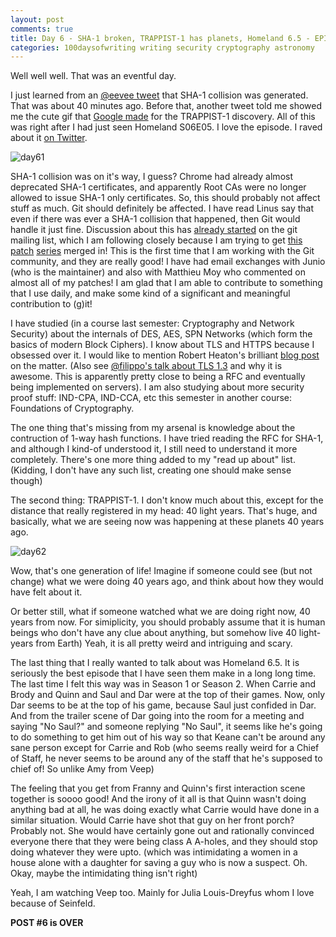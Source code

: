 ```yaml
---
layout: post
comments: true
title: Day 6 - SHA-1 broken, TRAPPIST-1 has planets, Homeland 6.5 - EPIC EPISODE!
categories: 100daysofwriting writing security cryptography astronomy
---
```


Well well well. That was an eventful day.

I just learned from an [@eevee
tweet](https://twitter.com/0xabad1dea/status/834802038303236097) that SHA-1
collision was generated. That was about 40 minutes ago. Before that, another
tweet told me showed me the cute gif that [Google
made](https://twitter.com/GoogleDoodles/status/834574707915644929) for the
TRAPPIST-1 discovery. All of this was right after I had just seen Homeland
S06E05. I love the episode. I raved about it [on
Twitter](https://twitter.com/_icyflame/status/834802184462098432).

![day61](/blog/public/img/day-6-1.png)

SHA-1 collision was on it's way, I guess? Chrome had already almost deprecated
SHA-1 certificates, and apparently Root CAs were no longer allowed to issue
SHA-1 only certificates. So, this should probably not affect stuff as much. Git
should definitely be affected. I have read Linus say that even if there was ever
a SHA-1 collision that happened, then Git would handle it just fine. Discussion
about this has [already
started](https://public-inbox.org/git/CA+55aFxjY7mv7YPLZwit7bEhC3VqpEDk1YSRFwSGOEKVw13x4w@mail.gmail.com/T/#me181023a3dfe30d4b76880f0c883c4f90a5a879d)
on the git mailing list, which I am following closely because I am trying to get
[this](https://public-inbox.org/git/1486299439-2859-1-git-send-email-kannan.siddharth12@gmail.com/)
[patch](https://public-inbox.org/git/1486752926-12020-1-git-send-email-kannan.siddharth12@gmail.com/)
[series](https://public-inbox.org/git/1487258054-32292-1-git-send-email-kannan.siddharth12@gmail.com/)
merged in! This is the first time that I am working with the Git community, and
they are really good! I have had email exchanges with Junio (who is the
maintainer) and also with Matthieu Moy who commented on almost all of my
patches! I am glad that I am able to contribute to something that I use daily,
and make some kind of a significant and meaningful contribution to (g)it!

I have studied (in a course last semester: Cryptography and Network Security)
about the internals of DES, AES, SPN Networks (which form the basics of modern
Block Ciphers). I know about TLS and HTTPS because I obsessed over it. I would
like to mention Robert Heaton's brilliant [blog
post](http://robertheaton.com/2014/03/27/how-does-https-actually-work/) on the
matter. (Also see [@filippo's talk about TLS
1.3](https://www.youtube.com/watch?v=0opakLwtPWk) and why it is awesome. This is
apparently pretty close to being a RFC and eventually being implemented on
servers). I am also studying about more security proof stuff: IND-CPA, IND-CCA,
etc this semester in another course: Foundations of Cryptography.

The one thing that's missing from my arsenal is knowledge about the contruction
of 1-way hash functions. I have tried reading the RFC for SHA-1, and although I
kind-of understood it, I still need to understand it more completely. There's
one more thing added to my "read up about" list. (Kidding, I don't have any such
list, creating one should make sense though)

The second thing: TRAPPIST-1. I don't know much about this, except for the
distance that really registered in my head: 40 light years. That's huge, and
basically, what we are seeing now was happening at these planets 40 years ago.

![day62](/blog/public/img/day-6-2.jpg)

Wow, that's one generation of life! Imagine if someone could see (but not
change) what we were doing 40 years ago, and think about how they would have
felt about it. 

Or better still, what if someone watched what we are doing right now, 40 years
from now. For simiplicity, you should probably assume that it is human beings
who don't have any clue about anything, but somehow live 40 light-years from
Earth) Yeah, it is all pretty weird and intriguing and scary.

The last thing that I really wanted to talk about was Homeland 6.5. It is
seriously the best episode that I have seen them make in a long long time. The
last time I felt this way was in Season 1 or Season 2. When Carrie and Brody and
Quinn and Saul and Dar were at the top of their games. Now, only Dar seems to be
at the top of his game, because Saul just confided in Dar. And from the trailer
scene of Dar going into the room for a meeting and saying "No Saul?" and someone
replying "No Saul", it seems like he's going to do something to get him out of
his way so that Keane can't be around any sane person except for Carrie and Rob
(who seems really weird for a Chief of Staff, he never seems to be around any of
the staff that he's supposed to chief of! So unlike Amy from Veep)

The feeling that you get from Franny and Quinn's first interaction scene
together is soooo good! And the irony of it all is that Quinn wasn't doing
anything bad at all, he was doing exactly what Carrie would have done in a
similar situation. Would Carrie have shot that guy on her front porch? Probably
not. She would have certainly gone out and rationally convinced everyone there
that they were being class A A-holes, and they should stop doing whatever they
were upto. (which was intimidating a women in a house alone with a daughter for
saving a guy who is now a suspect. Oh.  Okay, maybe the intimidating thing isn't
right)

Yeah, I am watching Veep too. Mainly for Julia Louis-Dreyfus whom I love because
of Seinfeld.

**POST #6 is OVER**
